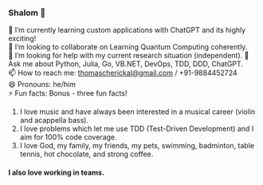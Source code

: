 ### Shalom 👋
🌱 I’m currently learning custom applications with ChatGPT and its highly exciting! <br>
👯 I’m looking to collaborate on Learning Quantum Computing coherently. <br>
🤔 I’m looking for help with my current research situation (independent).
💬 Ask me about Python, Julia, Go, VB.NET, DevOps, TDD, DDD, ChatGPT. <br>
📫 How to reach me: thomascherickal@gmail.com / +91-9884452724 <br>
😄 Pronouns: he/him <br>
⚡  Fun facts: Bonus - three fun facts! <br>
1) I love music and have always been interested in a musical career (violin and acappella bass). <br> 
2) I love problems which let me use TDD (Test-Driven Development) and I aim for 100% code coverage. <br>
3) I love God, my family, my friends, my pets, swimming, badminton, table tennis, hot chocolate, and strong coffee. <br>
#### I also love working in teams.


